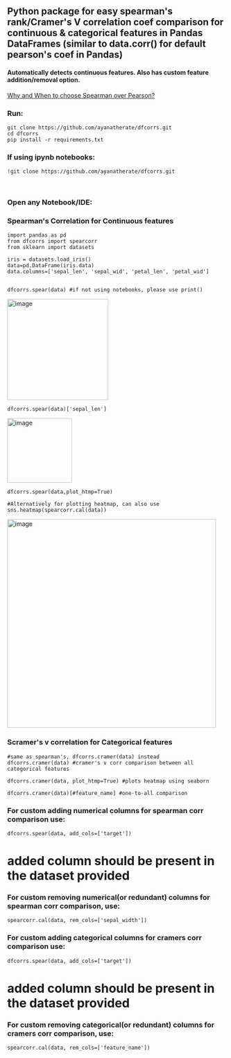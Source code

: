 
## Python package for easy spearman's rank/Cramer's V correlation coef comparison for continuous & categorical features in Pandas DataFrames (similar to data.corr() for default pearson's coef in Pandas) 

<h4> Automatically detects continuous features. Also has custom feature addition/removal option. </h4>

<a href='https://stats.stackexchange.com/questions/8071/how-to-choose-between-pearson-and-spearman-correlation'> Why and When to choose Spearman over Pearson? </a> 

<h3>Run: </h3>

```
git clone https://github.com/ayanatherate/dfcorrs.git
cd dfcorrs 
pip install -r requirements.txt
```

<h3> If using ipynb notebooks:</h3>


```
!git clone https://github.com/ayanatherate/dfcorrs.git

```



<br>
<h3>Open any Notebook/IDE: </h3>

<h3> Spearman's Correlation for Continuous features </h3>

```
import pandas as pd
from dfcorrs import spearcorr
from sklearn import datasets

iris = datasets.load_iris()
data=pd.DataFrame(iris.data)
data.columns=['sepal_len', 'sepal_wid', 'petal_len', 'petal_wid']


dfcorrs.spear(data) #if not using notebooks, please use print()

```
<img width="233" alt="image" src="https://user-images.githubusercontent.com/59755186/194780467-953738b6-760f-45dc-81f1-82b1fead00c7.png">

```
dfcorrs.spear(data)['sepal_len']

```
<img width="149" alt="image" src="https://user-images.githubusercontent.com/59755186/194780556-b233ce49-0788-4c54-bff7-739518ff94e0.png">

```
dfcorrs.spear(data,plot_htmp=True)

#Alternatively for plotting heatmap, can also use sns.heatmap(spearcorr.cal(data))

```
<img width="481" alt="image" src="https://user-images.githubusercontent.com/59755186/194782414-f2341565-cd0e-4c12-81dc-9c2ab8cafc2d.png">
<h3> Scramer's v correlation for Categorical features </h3>

```
#same as spearman's, dfcorrs.cramer(data) instead
dfcorrs.cramer(data) #cramer's v corr comparison between all categorical features

dfcorrs.cramer(data, plot_htmp=True) #plots heatmap using seaborn

dfcorrs.cramer(data)[#feature_name] #one-to-all comparison 

```


<h3> For custom adding numerical columns for spearman corr comparison use: </h3>

```
dfcorrs.spear(data, add_cols=['target'])

```

# added column should be present in the dataset provided 

<h3> For custom removing numerical(or redundant) columns for spearman corr comparison, use: </h3>

```
spearcorr.cal(data, rem_cols=['sepal_width'])

```
<h3> For custom adding categorical columns for cramers corr comparison use: </h3>

```
dfcorrs.spear(data, add_cols=['target'])

```

# added column should be present in the dataset provided 


<h3> For custom removing categorical(or redundant) columns for cramers corr comparison, use: </h3>

```
spearcorr.cal(data, rem_cols=['feature_name'])

```





